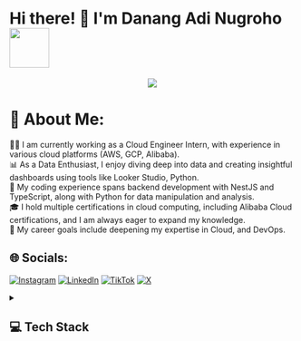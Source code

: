 <h1>Hi there! 👋 I'm Danang Adi Nugroho <img src="https://media.giphy.com/media/12oufCB0MyZ1Go/giphy.gif" width="70"></h1>
<p align="center">
  <img src="https://github.com/thompsonemerson/thompsonemerson/raw/master/cover-thompson.png" />
</p>

# 💫 About Me:
🧑‍💻 I am currently working as a Cloud Engineer Intern, with experience in various cloud platforms (AWS, GCP, Alibaba).<br>📊 As a Data Enthusiast, I enjoy diving deep into data and creating insightful dashboards using tools like Looker Studio, Python.<br>🚀 My coding experience spans backend development with NestJS and TypeScript, along with Python for data manipulation and analysis.<br>🎓 I hold multiple certifications in cloud computing, including Alibaba Cloud certifications, and I am always eager to expand my knowledge.<br>🎯 My career goals include deepening my expertise in Cloud, and DevOps. 


## 🌐 Socials:
[![Instagram](https://img.shields.io/badge/Instagram-%23E4405F.svg?logo=Instagram&logoColor=white)](https://instagram.com/danang.nugrho) [![LinkedIn](https://img.shields.io/badge/LinkedIn-%230077B5.svg?logo=linkedin&logoColor=white)](https://linkedin.com/in/danangadi) [![TikTok](https://img.shields.io/badge/TikTok-%23000000.svg?logo=TikTok&logoColor=white)](https://tiktok.com/@nang.danang26) [![X](https://img.shields.io/badge/X-black.svg?logo=X&logoColor=white)](https://x.com/DanangAdi26) 

<details> 
  <summary><h2>💻 Tech Stack</h2></summary>
  <h3>👨‍💻 Programming and Markup Languages</h3>
<img src="https://img.shields.io/badge/javascript-%23323330.svg?style=flat&logo=javascript&logoColor=%23F7DF1E" alt="JavaScript" />
<img src="https://img.shields.io/badge/html5-%23E34F26.svg?style=flat&logo=html5&logoColor=white" alt="HTML5" />
<img src="https://img.shields.io/badge/php-%23777BB4.svg?style=flat&logo=php&logoColor=white" alt="PHP" />
<img src="https://img.shields.io/badge/python-3670A0?style=flat&logo=python&logoColor=ffdd54" alt="Python" />
<img src="https://img.shields.io/badge/typescript-%23007ACC.svg?style=flat&logo=typescript&logoColor=white" alt="TypeScript" />
<img src="https://img.shields.io/badge/shell_script-%23121011.svg?style=flat&logo=gnu-bash&logoColor=white" alt="Shell Script" />
<img src="https://img.shields.io/badge/PowerShell-%235391FE.svg?style=flat&logo=powershell&logoColor=white" alt="PowerShell" />

<h3>🧰 Frameworks and Libraries</h3>
<img src="https://img.shields.io/badge/bootstrap-%238511FA.svg?style=flat&logo=bootstrap&logoColor=white" alt="Bootstrap" />
<img src="https://img.shields.io/badge/express.js-%23404d59.svg?style=flat&logo=express&logoColor=%2361DAFB" alt="Express.js" />
<img src="https://img.shields.io/badge/nestjs-%23E0234E.svg?style=flat&logo=nestjs&logoColor=white" alt="NestJS" />
<img src="https://img.shields.io/badge/node.js-6DA55F?style=flat&logo=node.js&logoColor=white" alt="Node.js" />
<img src="https://img.shields.io/badge/Prisma-3982CE?style=flat&logo=Prisma&logoColor=white" alt="Prisma" />
<img src="https://img.shields.io/badge/Matplotlib-%23ffffff.svg?style=flat&logo=Matplotlib&logoColor=black" alt="Matplotlib" />
<img src="https://img.shields.io/badge/numpy-%23013243.svg?style=flat&logo=numpy&logoColor=white" alt="NumPy" />
<img src="https://img.shields.io/badge/pandas-%23150458.svg?style=flat&logo=pandas&logoColor=white" alt="Pandas" />

<h3>🗄️ Databases and Cloud Hosting</h3>
<img src="https://img.shields.io/badge/AlibabaCloud-%23FF6701.svg?style=flat&logo=alibabacloud&logoColor=white" alt="Alibaba Cloud" />
<img src="https://img.shields.io/badge/AWS-%23FF9900.svg?style=flat&logo=amazon-aws&logoColor=white" alt="AWS" />
<img src="https://img.shields.io/badge/GoogleCloud-%234285F4.svg?style=flat&logo=google-cloud&logoColor=white" alt="Google Cloud" />
<img src="https://img.shields.io/badge/netlify-%23000000.svg?style=flat&logo=netlify&logoColor=#00C7B7" alt="Netlify" />
<img src="https://img.shields.io/badge/github%20pages-121013?style=flat&logo=github&logoColor=white" alt="GitHub Pages" />
<img src="https://img.shields.io/badge/Amazon%20DynamoDB-4053D6?style=flat&logo=Amazon%20DynamoDB&logoColor=white" alt="Amazon DynamoDB" />
<img src="https://img.shields.io/badge/MariaDB-003545?style=flat&logo=mariadb&logoColor=white" alt="MariaDB" />
<img src="https://img.shields.io/badge/postgres-%23316192.svg?style=flat&logo=postgresql&logoColor=white" alt="PostgreSQL" />
<img src="https://img.shields.io/badge/mysql-4479A1.svg?style=flat&logo=mysql&logoColor=white" alt="MySQL" />

<h3>⚙️ Tools</h3>
<img src="https://img.shields.io/badge/github-%23121011.svg?style=flat&logo=github&logoColor=white" alt="GitHub" />
<img src="https://img.shields.io/badge/git-%23F05033.svg?style=flat&logo=git&logoColor=white" alt="Git" />
<img src="https://img.shields.io/badge/bitbucket-%230047B3.svg?style=flat&logo=bitbucket&logoColor=white" alt="Bitbucket" />
<img src="https://img.shields.io/badge/grafana-%23F46800.svg?style=flat&logo=grafana&logoColor=white" alt="Grafana" />
<img src="https://img.shields.io/badge/Postman-FF6C37?style=flat&logo=postman&logoColor=white" alt="Postman" />
<img src="https://img.shields.io/badge/Notion-%23000000.svg?style=flat&logo=notion&logoColor=white" alt="Notion" />
<img src="https://img.shields.io/badge/Prometheus-E6522C?style=flat&logo=Prometheus&logoColor=white" alt="Prometheus" />
<img src="https://img.shields.io/badge/Trello-%23026AA7.svg?style=flat&logo=Trello&logoColor=white" alt="Trello" />
<img src="https://img.shields.io/badge/Apache-%23D42029.svg?style=flat&logo=apache&logoColor=white" alt="Apache" />
</details>



  
  
